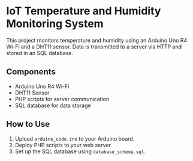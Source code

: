 # IoT Temperature and Humidity Monitoring System
This project monitors temperature and humidity using an Arduino Uno R4 Wi-Fi and a DHT11 sensor. Data is transmitted to a server via HTTP and stored in an SQL database.

## Components
- Arduino Uno R4 Wi-Fi
- DHT11 Sensor
- PHP scripts for server communication
- SQL database for data storage

## How to Use
1. Upload `arduino_code.ino` to your Arduino board.
2. Deploy PHP scripts to your web server.
3. Set up the SQL database using `database_schema.sql`.
